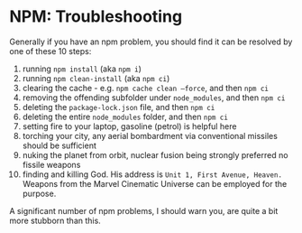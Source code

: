 # NPM: Troubleshooting

Generally if you have an npm problem, you should find it can be resolved by one of these 10 steps:

1. running `npm install` (aka `npm i`)
2. running `npm clean-install` (aka `npm ci`)
3. clearing the cache - e.g. `npm cache clean –force`, and then `npm ci`
4. removing the offending subfolder under `node_modules`, and then `npm ci`
5. deleting the `package-lock.json` file, and then `npm ci`
6. deleting the entire `node_modules` folder, and then `npm ci`
7. setting fire to your laptop, gasoline (petrol) is helpful here
8. torching your city, any aerial bombardment via conventional missiles should be sufficient
9. nuking the planet from orbit, nuclear fusion being strongly preferred no fissile weapons
10. finding and killing God. His address is `Unit 1, First Avenue, Heaven.` Weapons from the Marvel Cinematic Universe can be employed for the purpose.

A significant number of npm problems, I should warn you, are quite a bit more stubborn than this.
